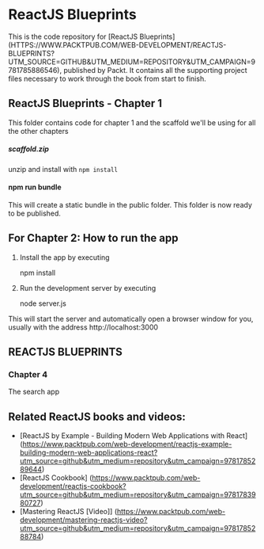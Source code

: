 # ReactJS Blueprints

This is the code repository for [ReactJS Blueprints] (HTTPS://WWW.PACKTPUB.COM/WEB-DEVELOPMENT/REACTJS-BLUEPRINTS?UTM_SOURCE=GITHUB&UTM_MEDIUM=REPOSITORY&UTM_CAMPAIGN=9781785886546), published by Packt. It contains all the supporting project files necessary to work through the book from start to finish.

## ReactJS Blueprints - Chapter 1

This folder contains code for chapter 1 and the scaffold we'll be using for all the other chapters

##### scaffold.zip

unzip and install with ``npm install``

#### npm run bundle

This will create a static bundle in the public folder. This folder is now ready to be published.

## For Chapter 2: How to run the app

1. Install the app by executing 

    npm install

2. Run the development server by executing 

    node server.js

This will start the server and automatically open a browser window for you, usually with the address http://localhost:3000


## REACTJS BLUEPRINTS

### Chapter 4

The search app



## Related ReactJS books and videos:

* [ReactJS by Example - Building Modern Web Applications with React] (https://www.packtpub.com/web-development/reactjs-example-building-modern-web-applications-react?utm_source=github&utm_medium=repository&utm_campaign=9781785289644)
* [ReactJS Cookbook] (https://www.packtpub.com/web-development/reactjs-cookbook?utm_source=github&utm_medium=repository&utm_campaign=9781783980727)
* [Mastering ReactJS [Video]] (https://www.packtpub.com/web-development/mastering-reactjs-video?utm_source=github&utm_medium=repository&utm_campaign=9781785288784)




